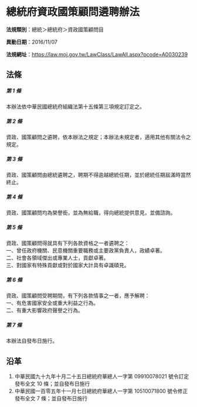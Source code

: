 # 總統府資政國策顧問遴聘辦法

**法規類別**：總統＞總統府＞資政國策顧問目

**異動日期**：2016/11/07  

**法規網址**：https://law.moj.gov.tw/LawClass/LawAll.aspx?pcode=A0030239





## 法條
##### 第 1 條
本辦法依中華民國總統府組織法第十五條第三項規定訂定之。

##### 第 2 條
資政、國策顧問之遴聘，依本辦法之規定；本辦法未規定者，適用其他有關法令之規定。

##### 第 3 條
資政、國策顧問由總統遴聘之，聘期不得逾越總統任期，並於總統任期屆滿時當然終止。

##### 第 4 條
資政、國策顧問均為榮譽銜，並為無給職，得向總統提供意見，並備諮詢。

##### 第 5 條
資政、國策顧問得就具有下列各款資格之一者遴聘之：  
一、曾任政府機關、民意機關重要職務或主要政黨負責人，政績卓著。  
二、社會各領域傑出或專業人士，貢獻卓著。  
三、對國家有特殊貢獻或對於國家大計具有卓識碩見。

##### 第 6 條
資政、國策顧問受聘期間，有下列各款情事之一者，應予解聘：  
一、有危害國家安全或重大利益之行為。  
二、有重大影響政府聲譽之行為。

##### 第 7 條
本辦法自發布日施行。

## 沿革
1. 中華民國九十九年十月二十五日總統府華總人一字第 09910078021  號令訂定發布全文 10 條；並自發布日施行
1. 中華民國一百零五年十一月七日總統府華總人一字第 10510071800  號令修正發布全文 7  條；並自發布日施行
